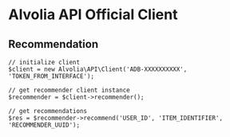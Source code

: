 Alvolia API Official Client
===========================

Recommendation
--------------
```
// initialize client
$client = new Alvolia\API\Client('ADB-XXXXXXXXXX', 'TOKEN_FROM_INTERFACE');

// get recommender client instance
$recommender = $client->recommender();

// get recommendations
$res = $recommender->recommend('USER_ID', 'ITEM_IDENTIFIER', 'RECOMMENDER_UUID');
```
